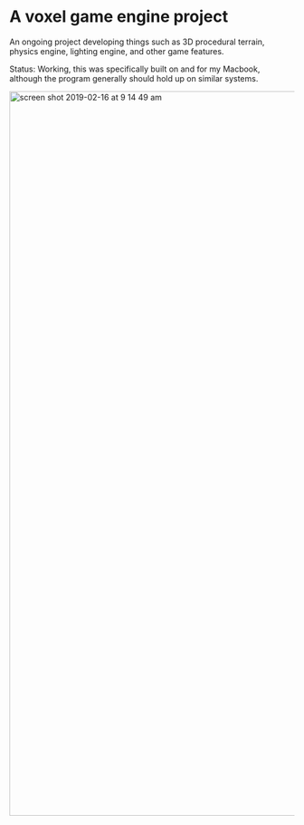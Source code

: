 # A voxel game engine project

An ongoing project developing things such as 3D procedural terrain, physics engine, lighting engine, and other game features.

Status: Working, this was specifically built on and for my Macbook, although the program generally should hold up on similar systems.

<img width="1280" alt="screen shot 2019-02-16 at 9 14 49 am" src="https://user-images.githubusercontent.com/18608979/52902840-5bd02300-31cb-11e9-8959-49d628e73855.png">
